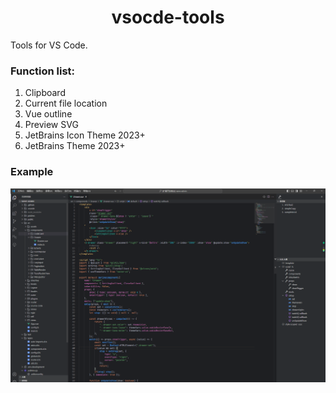 <p>
  <h1 align="center">vsocde-tools</h1>
</p>

Tools for VS Code.

### Function list:

1. Clipboard
2. Current file location
3. Vue outline
4. Preview SVG
5. JetBrains Icon Theme 2023+
6. JetBrains Theme 2023+

### Example

![console](./assets/vscode_functions.png)